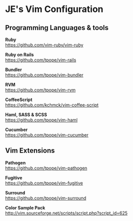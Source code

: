 # JE's Vim Configuration

## Programming Languages & tools

**Ruby**<br/>
https://github.com/vim-ruby/vim-ruby

**Ruby on Rails**<br/>
<https://github.com/tpope/vim-rails>

**Bundler**<br/>
<https://github.com/tpope/vim-bundler>

**RVM**<br/>
<https://github.com/tpope/vim-rvm>

**CoffeeScript**<br/>
<https://github.com/kchmck/vim-coffee-script>

**Haml, SASS & SCSS**<br/>
<https://github.com/tpope/vim-haml>

**Cucumber**<br/>
<https://github.com/tpope/vim-cucumber>

## Vim Extensions

**Pathogen**<br/>
<https://github.com/tpope/vim-pathogen>

**Fugitive**<br/>
<https://github.com/tpope/vim-fugitive>

**Surround**<br/>
<https://github.com/tpope/vim-surround>

**Color Sample Pack**<br/>
<http://vim.sourceforge.net/scripts/script.php?script_id=625>
